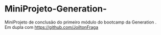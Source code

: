 # MiniProjeto-Generation-
MiniProjeto de conclusão do primeiro módulo do bootcamp da Generation . Em dupla com https://github.com/JoiltonFraga
